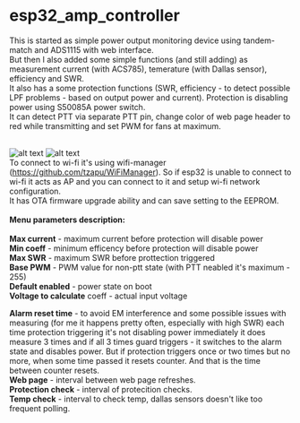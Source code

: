 # esp32_amp_controller

This is started as simple power output monitoring device using tandem-match and ADS1115 with web interface.<br />
But then I also added some simple functions (and still adding) as measurement current (with ACS785), temerature (with Dallas sensor), efficiency and SWR.<br />
It also has a some protection functions (SWR, efficiency - to detect possible LPF problems - based on output power and current). Protection is disabling power using S50085A power switch.<br />
It can detect PTT via separate PTT pin, change color of web page header to red while transmitting and set PWM for fans at maximum.
<br /><br />


![alt text](https://enthru.net/wp-content/uploads/2024/02/image-6.png)
![alt text](https://enthru.net/wp-content/uploads/2024/02/image-7.png)
<br />
To connect to wi-fi it's using wifi-manager (https://github.com/tzapu/WiFiManager). So if esp32 is unable to connect to wi-fi it acts as AP and you can connect to it and setup wi-fi network configuration.
<br />
It has OTA firmware upgrade ability and can save setting to the EEPROM.
<br /><br />
**Menu parameters description:**
<br />
<br />
**Max current** - maximum current before protection will disable power<br />
**Min coeff** - minimum efficency before protection will disable power<br />
**Max SWR** - maximum SWR before prottection triggered<br />
**Base PWM** - PWM value for non-ptt state (with PTT neabled it's maximum - 255)<br />
**Default enabled** - power state on boot<br />
**Voltage to calculate** coeff - actual input voltage<br />

**Alarm reset time** - to avoid EM interference and some possible issues with measuring (for me it happens pretty often, especially with high SWR) each time protection triggering it's not disabling power immediately it does measure 3 times and if all 3 times guard triggers - it switches to the alarm state and disables power. But if protection triggers once or two times but no more, when some time passed it resets counter. And that is the time between counter resets.<br />
**Web page** - interval between web page refreshes.<br />
**Protection check** - interval of protecition checks.<br />
**Temp check** - interval to check temp, dallas sensors doesn't like too frequent polling.<br />

 

